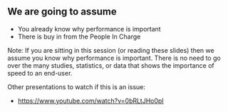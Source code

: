 ## We are going to assume

* You already know why performance is important <!-- .element: class="fragment" -->
* There is buy in from the People In Charge <!-- .element: class="fragment" -->

Note: If you are sitting in this session (or reading these slides) then we assume you know why performance is important. There is no need to go over the many studies, statistics, or data that shows the importance of speed to an end-user.

Other presentations to watch if this is an issue:

* https://www.youtube.com/watch?v=0bRLtJHo0pI
